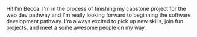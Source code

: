 Hi! I'm Becca. I'm in the process of finishing my capstone project for the web dev pathway and I'm really looking forward to beginning the software development pathway. I'm always excited to pick up new skills, join fun projects, and meet a some awesome people on my way.
